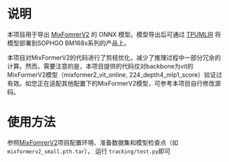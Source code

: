 # 说明
本项目用于导出 [MixFomrerV2](https://github.com/MCG-NJU/MixFormerV2) 的 ONNX 模型。模型导出后可通过 [TPUMLIR](https://tpumlir.org/) 将模型部署到SOPHGO BM168x系列的产品上。 

本项目对MixFormerV2的代码进行了剪枝优化，减少了推理过程中一部分冗余的计算。然而，需要注意的是，本项目提供的代码仅对backbone为vit的MixFormerV2模型（mixformer2_vit_online, 224_depth4_mlp1_score）验证过有效。如您正在适配其他配置下的MixFormerV2模型，可参考本项目自行修改源码。


# 使用方法 
参照[MixFomrerV2](https://github.com/MCG-NJU/MixFormerV2)项目配置环境、准备数据集和模型检查点（如`mixformerv2_small.pth.tar`）， 运行 `tracking/test.py`即可 